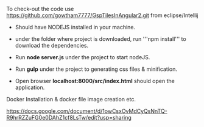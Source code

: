 To check-out the code use https://github.com/gowtham7777/GspTilesInAngular2.git from eclipse/Intellij

* Should have NODEJS installed in your machine.

* under the folder where project is downloaded, run '''npm install''' to download the dependencies.

* Run  **node server.js** under the project to start nodeJS.

* Run **gulp** under the project to generating css files & minification.

* Open browser **localhost:8000/src/index.html** should open the application.


Docker Installation & docker file image creation etc.

https://docs.google.com/document/d/1owCsxOvMdCyQsNnTQ-R9hrRZZuFG0e0DAhZ1cf8LsTw/edit?usp=sharing
